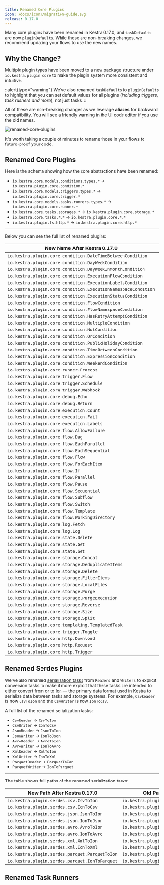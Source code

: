 ```yaml
---
title: Renamed Core Plugins
icon: /docs/icons/migration-guide.svg
release: 0.17.0
---
```


Many core plugins have been renamed in Kestra 0.17.0, and `taskDefaults` are now `pluginDefaults`. While these are non-breaking changes, we recommend updating your flows to use the new names.

## Why the Change?
Multiple plugin types have been moved to a new package structure under `io.kestra.plugin.core` to make the plugin system more consistent and intuitive.

::alert{type="warning"}
We've also renamed `taskDefaults` to `pluginDefaults` to highlight that you can set default values for all plugins (_including triggers, task runners and more_), not just tasks.
::

All of these are non-breaking changes as we leverage **aliases** for backward compatibility. You will see a friendly warning in the UI code editor if you use the old names.

![renamed-core-plugins](/docs/migration-guide/renamed-core-plugins.png)

It's worth taking a couple of minutes to rename those in your flows to future-proof your code.

## Renamed Core Plugins

Here is the schema showing how the core abstractions have been renamed:

- `io.kestra.core.models.conditions.types.*` → `io.kestra.plugin.core.condition.*`
- `io.kestra.core.models.triggers.types.*` → `io.kestra.plugin.core.trigger.*`
- `io.kestra.core.models.tasks.runners.types.*` → `io.kestra.plugin.core.runner.*`
- `io.kestra.core.tasks.storages.*` → `io.kestra.plugin.core.storage.*`
- `io.kestra.core.tasks.*.*` → `io.kestra.plugin.core.*.*`
- `io.kestra.plugin.fs.http.*` → `io.kestra.plugin.core.http.*`

---

Below you can see the full list of renamed plugins:

| New Name After Kestra 0.17.0                                  | Old Name Before Kestra 0.17.0                                        |
|---------------------------------------------------------------|----------------------------------------------------------------------|
| `io.kestra.plugin.core.condition.DateTimeBetweenCondition`    | `io.kestra.core.models.conditions.types.DateTimeBetweenCondition`    |
| `io.kestra.plugin.core.condition.DayWeekCondition`            | `io.kestra.core.models.conditions.types.DayWeekCondition`            |
| `io.kestra.plugin.core.condition.DayWeekInMonthCondition`     | `io.kestra.core.models.conditions.types.DayWeekInMonthCondition`     |
| `io.kestra.plugin.core.condition.ExecutionFlowCondition`      | `io.kestra.core.models.conditions.types.ExecutionFlowCondition`      |
| `io.kestra.plugin.core.condition.ExecutionLabelsCondition`    | `io.kestra.core.models.conditions.types.ExecutionLabelsCondition`    |
| `io.kestra.plugin.core.condition.ExecutionNamespaceCondition` | `io.kestra.core.models.conditions.types.ExecutionNamespaceCondition` |
| `io.kestra.plugin.core.condition.ExecutionStatusCondition`    | `io.kestra.core.models.conditions.types.ExecutionStatusCondition`    |
| `io.kestra.plugin.core.condition.FlowCondition`               | `io.kestra.core.models.conditions.types.FlowCondition`               |
| `io.kestra.plugin.core.condition.FlowNamespaceCondition`      | `io.kestra.core.models.conditions.types.FlowNamespaceCondition`      |
| `io.kestra.plugin.core.condition.HasRetryAttemptCondition`    | `io.kestra.core.models.conditions.types.HasRetryAttemptCondition`    |
| `io.kestra.plugin.core.condition.MultipleCondition`           | `io.kestra.core.models.conditions.types.MultipleCondition`           |
| `io.kestra.plugin.core.condition.NotCondition`                | `io.kestra.core.models.conditions.types.NotCondition`                |
| `io.kestra.plugin.core.condition.OrCondition`                 | `io.kestra.core.models.conditions.types.OrCondition`                 |
| `io.kestra.plugin.core.condition.PublicHolidayCondition`      | `io.kestra.core.models.conditions.types.PublicHolidayCondition`      |
| `io.kestra.plugin.core.condition.TimeBetweenCondition`        | `io.kestra.core.models.conditions.types.TimeBetweenCondition`        |
| `io.kestra.plugin.core.condition.ExpressionCondition`         | `io.kestra.core.models.conditions.types.VariableCondition`           |
| `io.kestra.plugin.core.condition.WeekendCondition`            | `io.kestra.core.models.conditions.types.WeekendCondition`            |
| `io.kestra.plugin.core.runner.Process`                        | `io.kestra.core.models.tasks.runners.types.ProcessTaskRunner`        |
| `io.kestra.plugin.core.trigger.Flow`                          | `io.kestra.core.models.triggers.types.Flow`                          |
| `io.kestra.plugin.core.trigger.Schedule`                      | `io.kestra.core.models.triggers.types.Schedule`                      |
| `io.kestra.plugin.core.trigger.Webhook`                       | `io.kestra.core.models.triggers.types.Webhook`                       |
| `io.kestra.plugin.core.debug.Echo`                            | `io.kestra.core.tasks.debugs.Echo`                                   |
| `io.kestra.plugin.core.debug.Return`                          | `io.kestra.core.tasks.debugs.Return`                                 |
| `io.kestra.plugin.core.execution.Count`                       | `io.kestra.core.tasks.executions.Counts`                             |
| `io.kestra.plugin.core.execution.Fail`                        | `io.kestra.core.tasks.executions.Fail`                               |
| `io.kestra.plugin.core.execution.Labels`                      | `io.kestra.core.tasks.executions.Labels`                             |
| `io.kestra.plugin.core.flow.AllowFailure`                     | `io.kestra.core.tasks.flows.AllowFailure`                            |
| `io.kestra.plugin.core.flow.Dag`                              | `io.kestra.core.tasks.flows.Dag`                                     |
| `io.kestra.plugin.core.flow.EachParallel`                     | `io.kestra.core.tasks.flows.EachParallel`                            |
| `io.kestra.plugin.core.flow.EachSequential`                   | `io.kestra.core.tasks.flows.EachSequential`                          |
| `io.kestra.plugin.core.flow.Flow`                             | `io.kestra.core.tasks.flows.Flow`                                    |
| `io.kestra.plugin.core.flow.ForEachItem`                      | `io.kestra.core.tasks.flows.ForEachItem`                             |
| `io.kestra.plugin.core.flow.If`                               | `io.kestra.core.tasks.flows.If`                                      |
| `io.kestra.plugin.core.flow.Parallel`                         | `io.kestra.core.tasks.flows.Parallel`                                |
| `io.kestra.plugin.core.flow.Pause`                            | `io.kestra.core.tasks.flows.Pause`                                   |
| `io.kestra.plugin.core.flow.Sequential`                       | `io.kestra.core.tasks.flows.Sequential`                              |
| `io.kestra.plugin.core.flow.Subflow`                          | `io.kestra.core.tasks.flows.Subflow`                                 |
| `io.kestra.plugin.core.flow.Switch`                           | `io.kestra.core.tasks.flows.Switch`                                  |
| `io.kestra.plugin.core.flow.Template`                         | `io.kestra.core.tasks.flows.Template`                                |
| `io.kestra.plugin.core.flow.WorkingDirectory`                 | `io.kestra.core.tasks.flows.WorkingDirectory`                        |
| `io.kestra.plugin.core.log.Fetch`                             | `io.kestra.core.tasks.log.Fetch`                                     |
| `io.kestra.plugin.core.log.Log`                               | `io.kestra.core.tasks.log.Log`                                       |
| `io.kestra.plugin.core.state.Delete`                          | `io.kestra.core.tasks.states.Delete`                                 |
| `io.kestra.plugin.core.state.Get`                             | `io.kestra.core.tasks.states.Get`                                    |
| `io.kestra.plugin.core.state.Set`                             | `io.kestra.core.tasks.states.Set`                                    |
| `io.kestra.plugin.core.storage.Concat`                        | `io.kestra.core.tasks.storages.Concat`                               |
| `io.kestra.plugin.core.storage.DeduplicateItems`              | `io.kestra.core.tasks.storages.DeduplicateItems`                     |
| `io.kestra.plugin.core.storage.Delete`                        | `io.kestra.core.tasks.storages.Delete`                               |
| `io.kestra.plugin.core.storage.FilterItems`                   | `io.kestra.core.tasks.storages.FilterItems`                          |
| `io.kestra.plugin.core.storage.LocalFiles`                    | `io.kestra.core.tasks.storages.LocalFiles`                           |
| `io.kestra.plugin.core.storage.Purge`                         | `io.kestra.core.tasks.storages.Purge`                                |
| `io.kestra.plugin.core.storage.PurgeExecution`                | `io.kestra.core.tasks.storages.PurgeExecution`                       |
| `io.kestra.plugin.core.storage.Reverse`                       | `io.kestra.core.tasks.storages.Reverse`                              |
| `io.kestra.plugin.core.storage.Size`                          | `io.kestra.core.tasks.storages.Size`                                 |
| `io.kestra.plugin.core.storage.Split`                         | `io.kestra.core.tasks.storages.Split`                                |
| `io.kestra.plugin.core.templating.TemplatedTask`              | `io.kestra.core.tasks.templating.TemplatedTask`                      |
| `io.kestra.plugin.core.trigger.Toggle`                        | `io.kestra.core.tasks.trigger.Toggle`                                |
| `io.kestra.plugin.core.http.Download`                         | `io.kestra.plugin.fs.http.Download`                                  |
| `io.kestra.plugin.core.http.Request`                          | `io.kestra.plugin.fs.http.Request`                                   |
| `io.kestra.plugin.core.http.Trigger`                          | `io.kestra.plugin.fs.http.Trigger`                                   |


## Renamed Serdes Plugins

We've also renamed [serialization tasks](https://github.com/kestra-io/kestra/issues/2298) from `Readers` and `Writers` to explicit conversion tasks to make it more explicit that these tasks are intended to either convert from or to [Ion](https://amazon-ion.github.io/ion-docs/) — the primary data format used in Kestra to serialize data between tasks and storage systems. For example, `CsvReader` is now `CsvToIon` and the `CsvWriter` is now `IonToCsv`.

A full list of the renamed serialization tasks:
- `CsvReader` → `CsvToIon`
- `CsvWriter` → `IonToCsv`
- `JsonReader` → `JsonToIon`
- `JsonWriter` → `IonToJson`
- `AvroReader` → `AvroToIon`
- `AvroWriter` → `IonToAvro`
- `XmlReader` → `XmlToIon`
- `XmlWriter` → `IonToXml`
- `ParquetReader` → `ParquetToIon`
- `ParquetWriter` → `IonToParquet`

---

The table shows full paths of the renamed serialization tasks:

| New Path After Kestra 0.17.0                   | Old Path Before Kestra 0.17.0                   |
|------------------------------------------------|-------------------------------------------------|
| `io.kestra.plugin.serdes.csv.CsvToIon`         | `io.kestra.plugin.serdes.csv.CsvReader`         |
| `io.kestra.plugin.serdes.csv.IonToCsv`         | `io.kestra.plugin.serdes.csv.CsvWriter`         |
| `io.kestra.plugin.serdes.json.JsonToIon`       | `io.kestra.plugin.serdes.json.JsonReader`       |
| `io.kestra.plugin.serdes.json.IonToJson`       | `io.kestra.plugin.serdes.json.JsonWriter`       |
| `io.kestra.plugin.serdes.avro.AvroToIon`       | `io.kestra.plugin.serdes.avro.AvroReader`       |
| `io.kestra.plugin.serdes.avro.IonToAvro`       | `io.kestra.plugin.serdes.avro.AvroWriter`       |
| `io.kestra.plugin.serdes.xml.XmlToIon`         | `io.kestra.plugin.serdes.xml.XmlReader`         |
| `io.kestra.plugin.serdes.xml.IonToXml`         | `io.kestra.plugin.serdes.xml.XmlWriter`         |
| `io.kestra.plugin.serdes.parquet.ParquetToIon` | `io.kestra.plugin.serdes.parquet.ParquetReader` |
| `io.kestra.plugin.serdes.parquet.IonToParquet` | `io.kestra.plugin.serdes.parquet.ParquetWriter` |

## Renamed Task Runners

